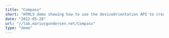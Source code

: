 ```yaml
---
title: "Compass"
short: "HTML5 demo showing how to use the deviceOrientation API to create a simple compass."
date: "2012-05-28"
url: "//lab.mariusgundersen.net/Compass"
type: "demo"
---
```



